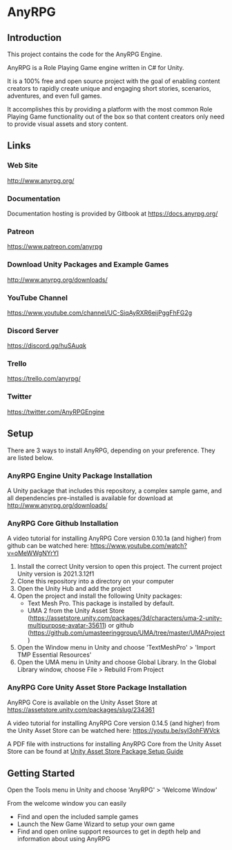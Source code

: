 # AnyRPG

## Introduction

This project contains the code for the AnyRPG Engine.

AnyRPG is a Role Playing Game engine written in C# for Unity.

It is a 100% free and open source project with the goal of enabling content creators to rapidly create unique and engaging short stories, scenarios, adventures, and even full games.

It accomplishes this by providing a platform with the most common Role Playing Game functionality out of the box so that content creators only need to provide visual assets and story content.

## Links

### Web Site

http://www.anyrpg.org/

### Documentation

Documentation hosting is provided by Gitbook at https://docs.anyrpg.org/

### Patreon

https://www.patreon.com/anyrpg

### Download Unity Packages and Example Games

http://www.anyrpg.org/downloads/

### YouTube Channel

https://www.youtube.com/channel/UC-SiqAyRXR6eijPggFhFG2g

### Discord Server

https://discord.gg/huSAuqk

### Trello

https://trello.com/anyrpg/

### Twitter

https://twitter.com/AnyRPGEngine

## Setup

There are 3 ways to install AnyRPG, depending on your preference.  They are listed below.

### AnyRPG Engine Unity Package Installation

A Unity package that includes this repository, a complex sample game, and all dependencies pre-installed is available for download at http://www.anyrpg.org/downloads/

### AnyRPG Core Github Installation
A video tutorial for installing AnyRPG Core version 0.10.1a (and higher) from github can be watched here: https://www.youtube.com/watch?v=oMeWWgNYrYI

1. Install the correct Unity version to open this project.  The current project Unity version is 2021.3.12f1
1. Clone this repository into a directory on your computer
1. Open the Unity Hub and add the project
1. Open the project and install the following Unity packages:
	* Text Mesh Pro.  This package is installed by default.
	* UMA 2 from the Unity Asset Store (https://assetstore.unity.com/packages/3d/characters/uma-2-unity-multipurpose-avatar-35611) or github (https://github.com/umasteeringgroup/UMA/tree/master/UMAProject)
1. Open the Window menu in Unity and choose 'TextMeshPro' > 'Import TMP Essential Resources'
1. Open the UMA menu in Unity and choose Global Library.  In the Global Library window, choose File > Rebuild From Project

### AnyRPG Core Unity Asset Store Package Installation
AnyRPG Core is available on the Unity Asset Store at https://assetstore.unity.com/packages/slug/234361

A video tutorial for installing AnyRPG Core version 0.14.5 (and higher) from the Unity Asset Store can be watched here: https://youtu.be/syI3ohFWVck

A PDF file with instructions for installing AnyRPG Core from the Unity Asset Store can be found at [Unity Asset Store Package Setup Guide](Assets/AnyRPG/Unity%20Asset%20Store%20Package%20Setup%20Guide.pdf)

## Getting Started

Open the Tools menu in Unity and choose 'AnyRPG' > 'Welcome Window'

From the welcome window you can easily
* Find and open the included sample games
* Launch the New Game Wizard to setup your own game
* Find and open online support resources to get in depth help and information about using AnyRPG
